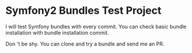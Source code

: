 Symfony2 Bundles Test Project
=================

I will test Symfony bundles with every commit. You can check basic bundle installation with bundle installation commit.

Don 't be shy. You can clone and try a bundle and send me an PR.
